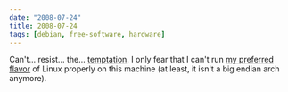 ```yaml
---
date: "2008-07-24"
title: 2008-07-24
tags: [debian, free-software, hardware]
---
```

Can't... resist... the...
[temptation](http://www.apple.com/macbook/). I only fear that I
can't run [my preferred flavor](http://wiki.debian.org/MacBook) of
Linux properly on this machine (at least, it isn't a big endian
arch anymore).

